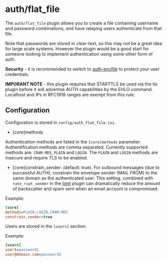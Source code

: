 # auth/flat\_file

The `auth/flat_file` plugin allows you to create a file containing username and password combinations, and have relaying users authenticate from that file.

Note that passwords are stored in clear-text, so this may not be a great idea for large scale systems. However the plugin would be a good start for someone looking to implement authentication using some other form of auth.

**Security** - it is recommended to switch to [auth-encfile][url-authencflat] to protect your user credentials.

**IMPORANT NOTE** - this plugin requires that STARTTLS be used via the tls plugin before it will advertise AUTH capabilities by the EHLO command.  Localhost and IPs in RFC1918 ranges 
are exempt from this rule.

## Configuration

Configuration is stored in `config/auth_flat_file.ini`.

* [core]methods

Authentication methods are listed in the `[core]methods` parameter. Authentification methods are comma separated. Currently supported methods are: `CRAM-MD5`, `PLAIN` and `LOGIN`. The `PLAIN` and `LOGIN` methods are insecure and require TLS to be enabled.

* [core]constrain_sender: (default: true). For outbound messages (due to successful AUTH), constrain the envelope sender (MAIL FROM) to the same domain as the authenticated user. This setting, combined with `rate_rcpt_sender` in the [limit](https://github.com/haraka/haraka-plugin-limit) plugin can dramatically reduce the amount of backscatter and spam sent when an email account is compromised.

Example:

```ini
[core]
methods=PLAIN,LOGIN,CRAM-MD5
constrain_sender=true
```

Users are stored in the `[users]` section.

Example:

```ini
[users]
user1=password1
user@domain.com=password2
```

[url-authencflat]: https://github.com/AuspeXeu/haraka-plugin-auth-enc-file
